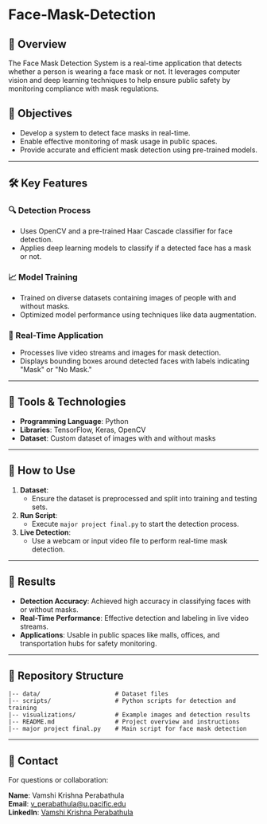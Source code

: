 # Face-Mask-Detection

## 📖 Overview
The Face Mask Detection System is a real-time application that detects whether a person is wearing a face mask or not. It leverages computer vision and deep learning techniques to help ensure public safety by monitoring compliance with mask regulations.

## 🎯 Objectives
- Develop a system to detect face masks in real-time.
- Enable effective monitoring of mask usage in public spaces.
- Provide accurate and efficient mask detection using pre-trained models.

---

## 🛠️ Key Features

### 🔍 Detection Process
- Uses OpenCV and a pre-trained Haar Cascade classifier for face detection.
- Applies deep learning models to classify if a detected face has a mask or not.

### 📈 Model Training
- Trained on diverse datasets containing images of people with and without masks.
- Optimized model performance using techniques like data augmentation.

### 🎨 Real-Time Application
- Processes live video streams and images for mask detection.
- Displays bounding boxes around detected faces with labels indicating "Mask" or "No Mask."

---

## 🧰 Tools & Technologies
- **Programming Language**: Python
- **Libraries**: TensorFlow, Keras, OpenCV
- **Dataset**: Custom dataset of images with and without masks

---

## 🚀 How to Use

1. **Dataset**:
   - Ensure the dataset is preprocessed and split into training and testing sets.
2. **Run Script**:
   - Execute `major project final.py` to start the detection process.
3. **Live Detection**:
   - Use a webcam or input video file to perform real-time mask detection.

---

## 🎨 Results
- **Detection Accuracy**: Achieved high accuracy in classifying faces with or without masks.
- **Real-Time Performance**: Effective detection and labeling in live video streams.
- **Applications**: Usable in public spaces like malls, offices, and transportation hubs for safety monitoring.

---

## 📁 Repository Structure
```
|-- data/                     # Dataset files
|-- scripts/                  # Python scripts for detection and training
|-- visualizations/           # Example images and detection results
|-- README.md                 # Project overview and instructions
|-- major project final.py    # Main script for face mask detection
```

---

## 📩 Contact
For questions or collaboration:

**Name**: Vamshi Krishna Perabathula  
**Email**: [v_perabathula@u.pacific.edu](mailto:v_perabathula@u.pacific.edu)  
**LinkedIn**: [Vamshi Krishna Perabathula](https://www.linkedin.com/in/vk-perabathula/)
